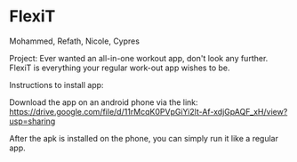# FlexiT
Mohammed, Refath, Nicole, Cypres

Project: Ever wanted an all-in-one workout app, don't look any further. FlexiT is everything your regular work-out app wishes to be. 

Instructions to install app:

Download the app on an android phone via the link: https://drive.google.com/file/d/11rMcqK0PVpGiYi2lt-Af-xdjGpAQF_xH/view?usp=sharing

After the apk is installed on the phone, you can simply run it like a regular app.
